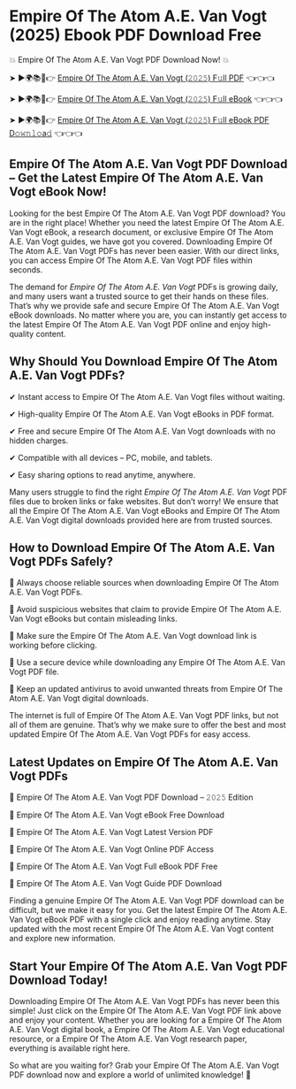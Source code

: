 # Empire Of The Atom A.E. Van Vogt (2025) Ebook PDF Download Free

💥 Empire Of The Atom A.E. Van Vogt PDF Download Now! 💥

➤ ►🌍📚📱👉 [Empire Of The Atom A.E. Van Vogt (𝟸𝟶𝟸𝟻) F𝚞ll PDF](https://getpdf.xyz/empire-of-the-atom-a.e.-van-vogt) 👈👈👈


➤ ►🌍📚📱👉 [Empire Of The Atom A.E. Van Vogt (𝟸𝟶𝟸𝟻) F𝚞ll eBook](https://getpdf.xyz/empire-of-the-atom-a.e.-van-vogt) 👈👈👈


➤ ►🌍📚📱👉 [Empire Of The Atom A.E. Van Vogt (𝟸𝟶𝟸𝟻) F𝚞ll eBook PDF D𝚘𝚠𝚗𝚕𝚘a𝚍](https://getpdf.xyz/empire-of-the-atom-a.e.-van-vogt) 👈👈👈


## Empire Of The Atom A.E. Van Vogt PDF Download – Get the Latest Empire Of The Atom A.E. Van Vogt eBook Now!

Looking for the best Empire Of The Atom A.E. Van Vogt PDF download? You are in the right place! Whether you need the latest Empire Of The Atom A.E. Van Vogt eBook, a research document, or exclusive Empire Of The Atom A.E. Van Vogt guides, we have got you covered. Downloading Empire Of The Atom A.E. Van Vogt PDFs has never been easier. With our direct links, you can access Empire Of The Atom A.E. Van Vogt PDF files within seconds.

The demand for *Empire Of The Atom A.E. Van Vogt* PDFs is growing daily, and many users want a trusted source to get their hands on these files. That’s why we provide safe and secure Empire Of The Atom A.E. Van Vogt eBook downloads. No matter where you are, you can instantly get access to the latest Empire Of The Atom A.E. Van Vogt PDF online and enjoy high-quality content.

## Why Should You Download Empire Of The Atom A.E. Van Vogt PDFs?

✔ Instant access to Empire Of The Atom A.E. Van Vogt files without waiting.

✔ High-quality Empire Of The Atom A.E. Van Vogt eBooks in PDF format.

✔ Free and secure Empire Of The Atom A.E. Van Vogt downloads with no hidden charges.

✔ Compatible with all devices – PC, mobile, and tablets.

✔ Easy sharing options to read anytime, anywhere.

Many users struggle to find the right *Empire Of The Atom A.E. Van Vogt* PDF files due to broken links or fake websites. But don’t worry! We ensure that all the Empire Of The Atom A.E. Van Vogt eBooks and Empire Of The Atom A.E. Van Vogt digital downloads provided here are from trusted sources.

## How to Download Empire Of The Atom A.E. Van Vogt PDFs Safely?

📌 Always choose reliable sources when downloading Empire Of The Atom A.E. Van Vogt PDFs.

📌 Avoid suspicious websites that claim to provide Empire Of The Atom A.E. Van Vogt eBooks but contain misleading links.

📌 Make sure the Empire Of The Atom A.E. Van Vogt download link is working before clicking.

📌 Use a secure device while downloading any Empire Of The Atom A.E. Van Vogt PDF file.

📌 Keep an updated antivirus to avoid unwanted threats from Empire Of The Atom A.E. Van Vogt digital downloads.

The internet is full of Empire Of The Atom A.E. Van Vogt PDF links, but not all of them are genuine. That’s why we make sure to offer the best and most updated Empire Of The Atom A.E. Van Vogt PDFs for easy access.

## Latest Updates on Empire Of The Atom A.E. Van Vogt PDFs

🔹 Empire Of The Atom A.E. Van Vogt PDF Download – 𝟸𝟶𝟸𝟻 Edition

🔹 Empire Of The Atom A.E. Van Vogt eBook Free Download

🔹 Empire Of The Atom A.E. Van Vogt Latest Version PDF

🔹 Empire Of The Atom A.E. Van Vogt Online PDF Access

🔹 Empire Of The Atom A.E. Van Vogt Full eBook PDF Free

🔹 Empire Of The Atom A.E. Van Vogt Guide PDF Download

Finding a genuine Empire Of The Atom A.E. Van Vogt PDF download can be difficult, but we make it easy for you. Get the latest Empire Of The Atom A.E. Van Vogt eBook PDF with a single click and enjoy reading anytime. Stay updated with the most recent Empire Of The Atom A.E. Van Vogt content and explore new information.

## Start Your Empire Of The Atom A.E. Van Vogt PDF Download Today!

Downloading Empire Of The Atom A.E. Van Vogt PDFs has never been this simple! Just click on the Empire Of The Atom A.E. Van Vogt PDF link above and enjoy your content. Whether you are looking for a Empire Of The Atom A.E. Van Vogt digital book, a Empire Of The Atom A.E. Van Vogt educational resource, or a Empire Of The Atom A.E. Van Vogt research paper, everything is available right here.

So what are you waiting for? Grab your Empire Of The Atom A.E. Van Vogt PDF download now and explore a world of unlimited knowledge! 🚀